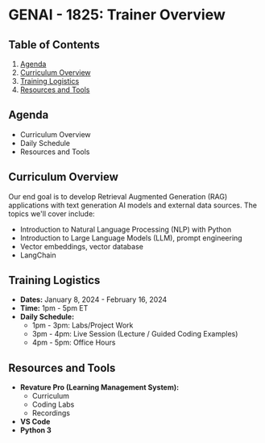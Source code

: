 # GENAI - 1825: Trainer Overview

## Table of Contents

1. [Agenda](#agenda)
2. [Curriculum Overview](#curriculum-overview)
3. [Training Logistics](#training-logistics)
4. [Resources and Tools](#resources-and-tools)

## <a name="agenda"></a>Agenda

- Curriculum Overview
- Daily Schedule
- Resources and Tools

## <a name="curriculum-overview"></a>Curriculum Overview

Our end goal is to develop Retrieval Augmented Generation (RAG) applications with text generation AI models and external data sources. The topics we'll cover include:

- Introduction to Natural Language Processing (NLP) with Python
- Introduction to Large Language Models (LLM), prompt engineering
- Vector embeddings, vector database
- LangChain

## <a name="training-logistics"></a>Training Logistics

- **Dates:** January 8, 2024 - February 16, 2024
- **Time:** 1pm - 5pm ET
- **Daily Schedule:**
  - 1pm - 3pm: Labs/Project Work
  - 3pm - 4pm: Live Session (Lecture / Guided Coding Examples)
  - 4pm - 5pm: Office Hours

## <a name="resources-and-tools"></a>Resources and Tools

- **Revature Pro (Learning Management System):**
  - Curriculum
  - Coding Labs
  - Recordings
- **VS Code**
- **Python 3**
